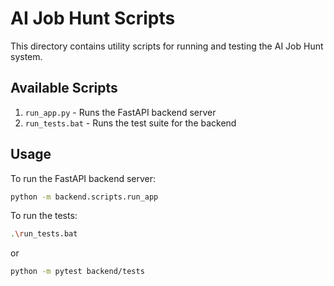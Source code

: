 # AI Job Hunt Scripts

This directory contains utility scripts for running and testing the AI Job Hunt system.

## Available Scripts

1. `run_app.py` - Runs the FastAPI backend server
2. `run_tests.bat` - Runs the test suite for the backend

## Usage

To run the FastAPI backend server:
```bash
python -m backend.scripts.run_app
```

To run the tests:
```bash
.\run_tests.bat
```
or 
```bash
python -m pytest backend/tests
```
